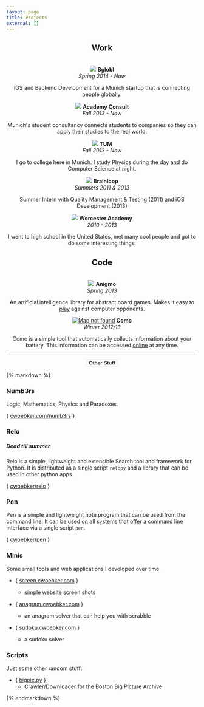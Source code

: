 ```yaml
---
layout: page
title: Projects
external: []
---
```


<div class="row">

<div class="item col-lg-4 col-lg-offset-4"><center>
<h2>Work</h2>
</center></div>
<br>

<div class="item col-lg-4"><center>
  <a><img class="img-circle" src="/assets/img/projects/bglobl.png"></a>
  <b>Bglobl</b><br>
  <i class="byline">Spring 2014 - Now</i>
  <p>iOS and Backend Development for a Munich startup that is connecting people globally.</p>
</center></div>

<div class="item col-lg-4"><center>
  <a><img class="img-circle" src="/assets/img/projects/ac.png"></a>
  <b>Academy Consult</b><br>
  <i class="byline">Fall 2013 - Now</i>
  <p>Munich's student consultancy connects students to companies so they can apply their studies to the real world.</p>
</center></div>

<div class="item col-lg-4"><center>
  <a><img class="img-circle" src="/assets/img/projects/tum.png"></a>
  <b>TUM</b><br>
  <i class="byline">Fall 2013 - Now</i>
  <p>I go to college here in Munich. I study Physics during the day and do Computer Science at night.</p>
</center></div>

<div class="clearfix"></div>

<div class="item col-lg-6"><center>
  <a><img class="img-circle" src="/assets/img/projects/brainloop.png"></a>
  <b>Brainloop</b><br>
  <i class="byline">Summers 2011 & 2013</i>
  <p>Summer Intern with Quality Management & Testing (2011) and iOS Development (2013)</p>
</center></div>

<div class="item col-lg-6"><center>
  <a><img class="img-circle" src="/assets/img/projects/worcester.png"></a>
  <b>Worcester Academy</b><br>
  <i class="byline">2010 - 2013</i>
  <p>I went to high school in the United States, met many cool people and got to do some interesting things.</p>
</center></div>

<div class="clearfix"></div>

<div class="item col-lg-4 col-lg-offset-4"><center>
<h2>Code</h2>
</center></div>
<br>

<div class="item col-lg-4 col-lg-offset-2"><center>
  <a href="http://anigmo.org"><img class="img-circle" src="/assets/img/projects/anigmo.png"></a>
  <b>Anigmo</b><br>
  <i class="byline">Spring 2013</i>
  <p>An artificial intelligence library for abstract board games.
  Makes it easy to <a href="http://play.anigmo.org">play</a> against computer opponents.</p>
</center></div>

<div class="item col-lg-4"><center>
  <a href="https://github.com/cwoebker/como"><img class="img-circle" src="https://mts0.google.com/vt/data=9JDtAHjlTn3x-Sj-pwj3TI8qbtmqB_-LnEoOWHi1JIH9W7fJrfYPYf2ali6aD042Ny8SYFLwPPZZKXlfEZ4QdxIpwulW3ms6uP5wUAoVf93Jyw3RqOzuf7phyiJTNTa7F40NnNzgarXK_1t3AxD-WqBu5Go8Gincuj1Ho04og_3Sa2UiBghMZdgO5C25rkiQkreOKiiL1sBaWOqNe2jnAM4MI2IC" alt="Map not found"></a>
  <b>Como</b><br>
  <i class="byline">Winter 2012/13</i>
  <p>Como is a simple tool that automatically collects information about your battery. This information can be accessed <a href="http://como.cwoebker.com">online</a> at any time.</p>
</center></div>

</div><!-- row ends -->

<hr>

<center>
<button type="button" class="btn btn-danger" data-toggle="collapse" data-target="#otherstuff" style="border: 1px solid #e5e5e5; background: none; color: #2d2d2d;;">
  <b>Other Stuff</b>
</button>
</center>

<div id="otherstuff" class="collapse">

{% markdown %}

### Numb3rs ###

Logic, Mathematics, Physics and Paradoxes.

{ [cwoebker.com/numb3rs](/numb3rs) }

### Relo ###

##### Dead till summer #####

Relo is a simple, lightweight and extensible Search tool and framework for Python. It is distributed as a
single script `relopy` and a library that can be used in other python apps.

{ [cwoebker/relo](http://github.com/cwoebker/relo) }

### Pen ###

Pen is a simple and lightweight note program that can be used from the command line. It can be used on all systems that offer a command line interface via a single script `pen`.


{ [cwoebker/pen](https://github.com/cwoebker/pen) }

### Minis ###

Some small tools and web applications I developed over time.

- { [screen.cwoebker.com](http://screen.cwoebker.com) }
    - simple website screen shots

- { [anagram.cwoebker.com](http://anagram.cwoebker.com) }
	- an anagram solver that can help you with scrabble

- { [sudoku.cwoebker.com](http://sudoku.cwoebker.com) }
    - a sudoku solver

### Scripts ###

Just some other random stuff:

- { [bigpic.py](http://cwoebker.com/posts/the-beauty-of-big-pictures/) }
    - Crawler/Downloader for the Boston Big Picture Archive

{% endmarkdown %}

</div>
